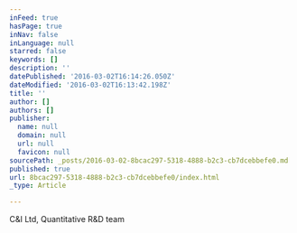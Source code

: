 ```yaml
---
inFeed: true
hasPage: true
inNav: false
inLanguage: null
starred: false
keywords: []
description: ''
datePublished: '2016-03-02T16:14:26.050Z'
dateModified: '2016-03-02T16:13:42.198Z'
title: ''
author: []
authors: []
publisher:
  name: null
  domain: null
  url: null
  favicon: null
sourcePath: _posts/2016-03-02-8bcac297-5318-4888-b2c3-cb7dcebbefe0.md
published: true
url: 8bcac297-5318-4888-b2c3-cb7dcebbefe0/index.html
_type: Article

---
```

C&I Ltd, Quantitative R&D team